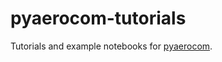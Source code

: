 # pyaerocom-tutorials

Tutorials and example notebooks for [pyaerocom](https://github.com/metno/pyaerocom).
